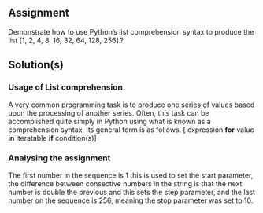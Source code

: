 ## Assignment
Demonstrate how to use Python’s list comprehension syntax to produce
the list [1, 2, 4, 8, 16, 32, 64, 128, 256].?

## Solution(s)
### Usage of List comprehension.
A very common programming task is to produce one series of values based upon the processing of another series. Often, this task can be accomplished quite simply in Python using what is known as a comprehension syntax. 
Its general form is as follows.
  [ expression **for** value **in** iteratable **if** condition(s)]
### Analysing the assignment
The first number in the sequence is 1 this is used to set the start parameter, the difference between consective numbers in the string is that the next number is double the previous and this sets the step parameter, and the last number on the sequence is 256, meaning the stop parameter was set to 10.